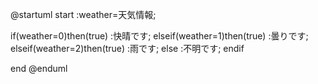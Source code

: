 @startuml
start
:weather=天気情報;

if(weather=0)then(true)
:快晴です;
elseif(weather=1)then(true)
:曇りです;
elseif(weather=2)then(true)
:雨です;
else
:不明です;
endif

end
@enduml
